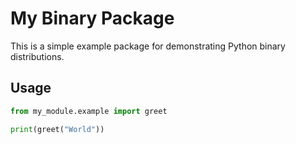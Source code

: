 # My Binary Package  

This is a simple example package for demonstrating Python binary distributions.  

## Usage  

```python  
from my_module.example import greet  

print(greet("World"))